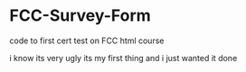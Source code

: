 # FCC-Survey-Form
code to first cert test on FCC html course

i know its very ugly its my first thing and i just wanted it done

